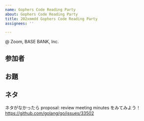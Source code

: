 ```yaml
---
name: Gophers Code Reading Party
about: Gophers Code Reading Party
title: 202xmmdd Gophers Code Reading Party
assignees: ''

---
```


@ Zoom, BASE BANK, Inc.

## 参加者
<!-- 誰が参加者でしたか？ -->

## お題
<!-- 勉強会のお題はなんでしたか？ -->

## ネタ
ネタがなかったら proposal: review meeting minutes をみてみよう！  
https://github.com/golang/go/issues/33502
